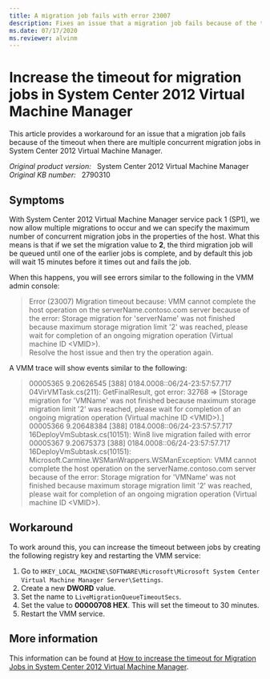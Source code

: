 ```yaml
---
title: A migration job fails with error 23007 
description: Fixes an issue that a migration job fails because of the timeout when there are multiple concurrent migration jobs in System Center 2012 Virtual Machine Manager.
ms.date: 07/17/2020
ms.reviewer: alvinm
---
```

# Increase the timeout for migration jobs in System Center 2012 Virtual Machine Manager

This article provides a workaround for an issue that a migration job fails because of the timeout when there are multiple concurrent migration jobs in System Center 2012 Virtual Machine Manager.

_Original product version:_ &nbsp; System Center 2012 Virtual Machine Manager  
_Original KB number:_ &nbsp; 2790310

## Symptoms

With System Center 2012 Virtual Machine Manager service pack 1 (SP1), we now allow multiple migrations to occur and we can specify the maximum number of concurrent migration jobs in the properties of the host. What this means is that if we set the migration value to **2**, the third migration job will be queued until one of the earlier jobs is complete, and by default this job will wait 15 minutes before it times out and fails the job.

When this happens, you will see errors similar to the following in the VMM admin console:

> Error (23007)
> Migration timeout because: VMM cannot complete the host operation on the serverName.contoso.com server because of the error: Storage migration for 'serverName' was not finished because maximum storage migration limit '2' was reached, please wait for completion of an ongoing migration operation (Virtual machine ID \<VMID>).  
> Resolve the host issue and then try the operation again.

A VMM trace will show events similar to the following:

> 00005365 9.20626545 [388] 0184.0008::06/24-23:57:57.717  04VirVMTask.cs(211): GetFinalResult, got error: 32768 => [Storage migration for 'VMName' was not finished because maximum storage migration limit '2' was reached, please wait for completion of an ongoing migration operation (Virtual machine ID \<VMID>).]  
> 00005366 9.20648384 [388] 0184.0008::06/24-23:57:57.717  16DeployVmSubtask.cs(10151): Win8 live migration failed with error  
> 00005367 9.20675373 [388] 0184.0008::06/24-23:57:57.717  16DeployVmSubtask.cs(10151): Microsoft.Carmine.WSManWrappers.WSManException: VMM cannot complete the host operation on the serverName.contoso.com server because of the error: Storage migration for 'VMName' was not finished because maximum storage migration limit '2' was reached, please wait for completion of an ongoing migration operation (Virtual machine ID \<VMID>).

## Workaround

To work around this, you can increase the timeout between jobs by creating the following registry key and restarting the VMM service:

1. Go to `HKEY_LOCAL_MACHINE\SOFTWARE\Microsoft\Microsoft System Center Virtual Machine Manager Server\Settings`.
1. Create a new **DWORD** value.
1. Set the name to `LiveMigrationQueueTimeoutSecs`.
1. Set the value to **00000708 HEX**. This will set the timeout to 30 minutes.
1. Restart the VMM service.

## More information

This information can be found at [How to increase the timeout for Migration Jobs in System Center 2012 Virtual Machine Manager](https://techcommunity.microsoft.com/t5/system-center-blog/how-to-increase-the-timeout-for-migration-jobs-in-system-center/ba-p/347412).
